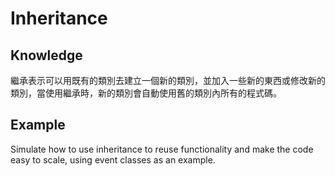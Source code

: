 # Inheritance

## Knowledge
繼承表示可以用既有的類別去建立一個新的類別，並加入一些新的東西或修改新的類別，當使用繼承時，新的類別會自動使用舊的類別內所有的程式碼。


## Example
Simulate how to use inheritance to reuse functionality and make the code easy to scale, using event classes as an example.

